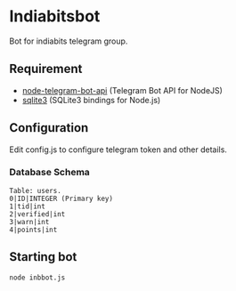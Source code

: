 # Indiabitsbot
Bot for indiabits telegram group.

## Requirement
- [node-telegram-bot-api](https://github.com/yagop/node-telegram-bot-api) (Telegram Bot API for NodeJS)
- [sqlite3](https://github.com/mapbox/node-sqlite3) (SQLite3 bindings for Node.js) 

## Configuration
Edit config.js to configure telegram token and other details.

### Database Schema
```
Table: users.
0|ID|INTEGER (Primary key)
1|tid|int
2|verified|int
3|warn|int
4|points|int
```

## Starting bot
```
node inbbot.js
```
